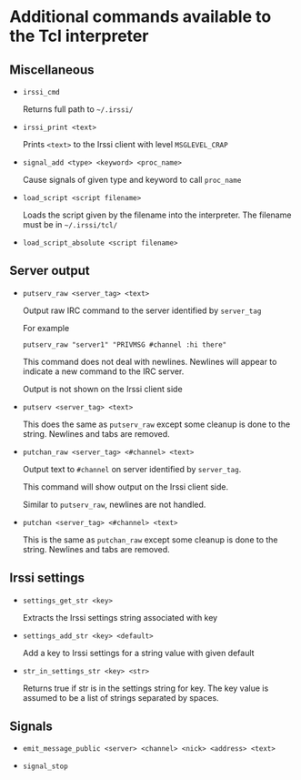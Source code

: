 # Additional commands available to the Tcl interpreter

## Miscellaneous

  * `irssi_cmd`

    Returns full path to `~/.irssi/`

  * `irssi_print <text>`

    Prints `<text>` to the Irssi client with level `MSGLEVEL_CRAP`

  * `signal_add <type> <keyword> <proc_name>`

    Cause signals of given type and keyword to call `proc_name`

  * `load_script <script filename>`

    Loads the script given by the filename into the interpreter. The filename
    must be in `~/.irssi/tcl/`

  * `load_script_absolute <script filename>`


## Server output

  * `putserv_raw <server_tag> <text>`

    Output raw IRC command to the server identified by `server_tag`

    For example

        putserv_raw "server1" "PRIVMSG #channel :hi there"

    This command does not deal with newlines. Newlines will appear to indicate
    a new command to the IRC server.

    Output is not shown on the Irssi client side

  * `putserv <server_tag> <text>`

    This does the same as `putserv_raw` except some cleanup is done to the
    string. Newlines and tabs are removed.

  * `putchan_raw <server_tag> <#channel> <text>`

    Output text to `#channel` on server identified by `server_tag`.

    This command will show output on the Irssi client side.

    Similar to `putserv_raw`, newlines are not handled.

  * `putchan <server_tag> <#channel> <text>`

    This is the same as `putchan_raw` except some cleanup is done to the
    string. Newlines and tabs are removed.


## Irssi settings

  * `settings_get_str <key>`

    Extracts the Irssi settings string associated with key

  * `settings_add_str <key> <default>`

    Add a key to Irssi settings for a string value with given default

  * `str_in_settings_str <key> <str>`

    Returns true if str is in the settings string for key. The key value is
    assumed to be a list of strings separated by spaces.


## Signals

  * `emit_message_public <server> <channel> <nick> <address> <text>`

  * `signal_stop`
